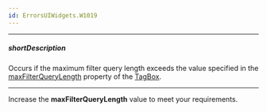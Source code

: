 ```yaml
---
id: ErrorsUIWidgets.W1019
---
```

---
##### shortDescription
Occurs if the maximum filter query length exceeds the value specified in the [maxFilterQueryLength](/api-reference/10%20UI%20Components/dxTagBox/1%20Configuration/maxFilterQueryLength.md '/Documentation/ApiReference/UI_Components/dxTagBox/Configuration/#maxFilterQueryLength') property of the [TagBox](/api-reference/10%20UI%20Components/dxTagBox '/Documentation/ApiReference/UI_Components/dxTagBox/').

---

Increase the **maxFilterQueryLength** value to meet your requirements.
